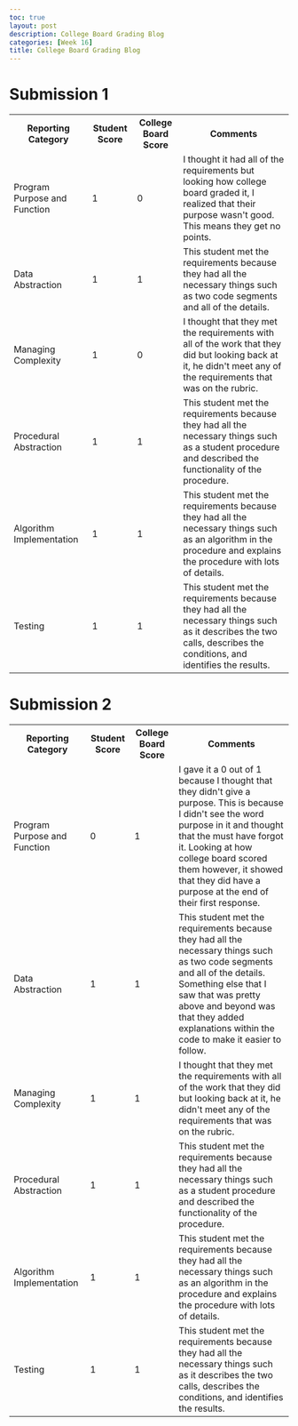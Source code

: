 ```yaml
---
toc: true
layout: post
description: College Board Grading Blog
categories: [Week 16]
title: College Board Grading Blog
---
```


# Submission 1
<table>
  <tr>
    <th>Reporting Category</th>
    <th>Student Score</th>
    <th>College Board Score</th>
    <th>Comments</th>
  </tr>
  <tr>
    <td>Program Purpose and Function</td>
    <td>1</td>
    <td>0</td>
    <td>I thought it had all of the requirements but looking how college board graded it, I realized that their purpose wasn't good. This means they get no points.</td>
  </tr>
  <tr>
    <td>Data Abstraction</td>
    <td>1</td>
    <td>1</td>
    <td>This student met the requirements because they had all the necessary things such as two code segments and all of the details.</td>
  </tr>
  <tr>
    <td>Managing Complexity</td>
    <td>1</td>
    <td>0</td>
    <td>I thought that they met the requirements with all of the work that they did but looking back at it, he didn't meet any of the requirements that was on the rubric.</td>
  </tr>
  <tr>
    <td>Procedural Abstraction</td>
    <td>1</td>
    <td>1</td>
    <td>This student met the requirements because they had all the necessary things such as a student procedure and described the functionality of the procedure.</td>
  </tr>
  <tr>
    <td>Algorithm Implementation</td>
    <td>1</td>
    <td>1</td>
    <td>This student met the requirements because they had all the necessary things such as an algorithm in the procedure and explains the procedure with lots of details.</td>
  </tr>
  <tr>
    <td>Testing</td>
    <td>1</td>
    <td>1</td>
    <td>This student met the requirements because they had all the necessary things such as it describes the two calls, describes the conditions, and identifies the results.</td>
  </tr>
</table>

# Submission 2
<table>
  <tr>
    <th>Reporting Category</th>
    <th>Student Score</th>
    <th>College Board Score</th>
    <th>Comments</th>
  </tr>
  <tr>
    <td>Program Purpose and Function</td>
    <td>0</td>
    <td>1</td>
    <td>I gave it a 0 out of 1 because I thought that they didn't give a purpose. This is because I didn't see the word purpose in it and thought that the must have forgot it. Looking at how college board scored them however, it showed that they did have a purpose at the end of their first response.</td>
  </tr>
  <tr>
    <td>Data Abstraction</td>
    <td>1</td>
    <td>1</td>
    <td>This student met the requirements because they had all the necessary things such as two code segments and all of the details. Something else that I saw that was pretty above and beyond was that they added explanations within the code to make it easier to follow.</td>
  </tr>
  <tr>
    <td>Managing Complexity</td>
    <td>1</td>
    <td>1</td>
    <td>I thought that they met the requirements with all of the work that they did but looking back at it, he didn't meet any of the requirements that was on the rubric.</td>
  </tr>
  <tr>
    <td>Procedural Abstraction</td>
    <td>1</td>
    <td>1</td>
    <td>This student met the requirements because they had all the necessary things such as a student procedure and described the functionality of the procedure.</td>
  </tr>
  <tr>
    <td>Algorithm Implementation</td>
    <td>1</td>
    <td>1</td>
    <td>This student met the requirements because they had all the necessary things such as an algorithm in the procedure and explains the procedure with lots of details.</td>
  </tr>
  <tr>
    <td>Testing</td>
    <td>1</td>
    <td>1</td>
    <td>This student met the requirements because they had all the necessary things such as it describes the two calls, describes the conditions, and identifies the results.</td>
  </tr>
</table>